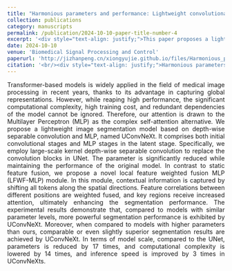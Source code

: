 ```yaml
---
title: "Harmonious parameters and performance: Lightweight convolutional stage and local feature weighted fusion MLP for medical image segmentation"
collection: publications
category: manuscripts
permalink: /publication/2024-10-10-paper-title-number-4
excerpt: '<div style="text-align: justify;">This paper proposes a lightweight medical image segmentation model named UConvNeXt based on depth - wise separable convolution and MLP. By using large - scale kernel depth - wise separable convolution and the local feature weighted fusion MLP (LFWF - MLP) module, experiments are carried out on multiple medical image datasets. The results show that while reducing parameters and computational complexity, the model can achieve comparable or even better segmentation performance than high - parameter models. Additionally, the limitations of the model and its future improvement directions are analyzed.</div>'
date: 2024-10-10
venue: 'Biomedical Signal Processing and Control'
paperurl: 'http://jizhanpeng.cn/xiongyujie.github.io/files/Harmonious_parameters_and_performance_Lightweight_convolutional_stage_and_local_feature_weighted_fusion_MLP_for_medical_image_segmentation.pdf'
citation: '<br/><div style="text-align: justify;">Harmonious parameters and performance: Lightweight convolutional stage and local feature weighted fusion MLP for medical image segmentation, Y.-X. Chen, Y.-J. Xiong*, X.-H. Qiu and C.-M. Xia*, Biomedical Signal Processing and Control, 2024, 98: 106726</div>'
---
```


<div style="text-align: justify;">Transformer-based models is widely applied in the field of medical image processing in recent years, thanks to its advantage in capturing global representations. However, while reaping high performance, the significant computational complexity, high training cost, and redundant dependencies of the model cannot be ignored. Therefore, our attention is drawn to the Multilayer Perceptron (MLP) as the complex self-attention alternative. We propose a lightweight image segmentation model based on depth-wise separable convolution and MLP, named UConvNeXt. It comprises both initial convolutional stages and MLP stages in the latent stage. Specifically, we employ large-scale kernel depth-wise separable convolution to replace the convolution blocks in UNet. The parameter is significantly reduced while maintaining the performance of the original model. In contrast to static feature fusion, we propose a novel local feature weighted fusion MLP (LFWF-MLP) module. In this module, contextual information is captured by shifting all tokens along the spatial directions. Feature correlations between different positions are weighted fused, and key regions receive increased attention, ultimately enhancing the segmentation performance. The experimental results demonstrate that, compared to models with similar parameter levels, more powerful segmentation performance is exhibited by UConvNeXt. Moreover, when compared to models with higher parameters than ours, comparable or even slightly superior segmentation results are achieved by UConvNeXt. In terms of model scale, compared to the UNet, parameters is reduced by 17 times, and computational complexity is lowered by 14 times, and inference speed is improved by 3 times in UConvNeXts.</div>
<br/>
